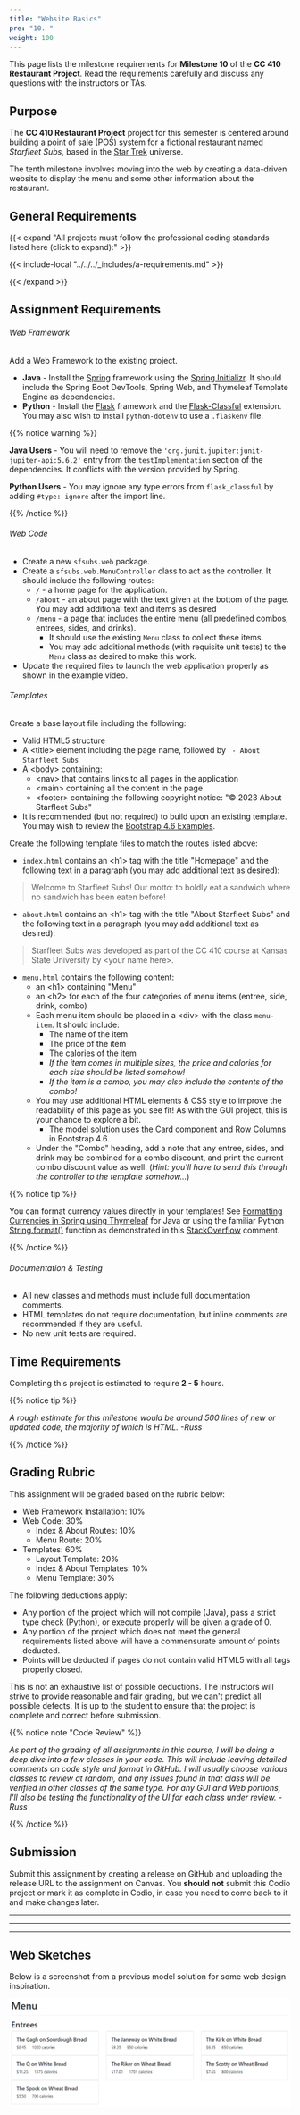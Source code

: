 ```yaml
---
title: "Website Basics"
pre: "10. "
weight: 100
---
```


This page lists the milestone requirements for **Milestone 10** of the **CC 410 Restaurant Project**. Read the requirements carefully and discuss any questions with the instructors or TAs. 

## Purpose

The **CC 410 Restaurant Project** project for this semester is centered around building a point of sale (POS) system for a fictional restaurant named _Starfleet Subs_, based in the [Star Trek](https://en.wikipedia.org/wiki/Star_Trek) universe.

The tenth milestone involves moving into the web by creating a data-driven website to display the menu and some other information about the restaurant.

## General Requirements

{{< expand "All projects must follow the professional coding standards listed here (click to expand):" >}}

{{< include-local "../../../_includes/a-requirements.md" >}}

{{< /expand >}}

## Assignment Requirements

###### Web Framework

Add a Web Framework to the existing project.

* **Java** - Install the [Spring](https://spring.io/) framework using the [Spring Initializr](https://start.spring.io/). It should include the Spring Boot DevTools, Spring Web, and Thymeleaf Template Engine as dependencies.
* **Python** - Install the [Flask](https://flask.palletsprojects.com/en/1.1.x/) framework and the [Flask-Classful](https://flask-classful.teracy.org/) extension. You may also wish to install `python-dotenv` to use a `.flaskenv` file. 

{{% notice warning %}}

**Java Users** - You will need to remove the `'org.junit.jupiter:junit-jupiter-api:5.6.2'` entry from the `testImplementation` section of the dependencies. It conflicts with the version provided by Spring.

**Python Users** - You may ignore any type errors from `flask_classful` by adding `#type: ignore` after the import line.

{{% /notice %}}

###### Web Code

* Create a new `sfsubs.web` package.
* Create a `sfsubs.web.MenuController` class to act as the controller. It should include the following routes:
  * `/` - a home page for the application.
  * `/about` - an about page with the text given at the bottom of the page. You may add additional text and items as desired
  * `/menu` - a page that includes the entire menu (all predefined combos, entrees, sides, and drinks). 
    * It should use the existing `Menu` class to collect these items. 
    * You may add additional methods (with requisite unit tests) to the `Menu` class as desired to make this work.
* Update the required files to launch the web application properly as shown in the example video.

###### Templates

Create a base layout file including the following:

* Valid HTML5 structure
* A &lt;title&gt; element including the page name, followed by ` - About Starfleet Subs`
* A &lt;body&gt; containing:
  * &lt;nav&gt; that contains links to all pages in the application
  * &lt;main&gt; containing all the content in the page
  * &lt;footer&gt; containing the following copyright notice: "&copy; 2023 About Starfleet Subs"
* It is recommended (but not required) to build upon an existing template. You may wish to review the [Bootstrap 4.6 Examples](https://getbootstrap.com/docs/4.6/examples/). 

Create the following template files to match the routes listed above:

* `index.html` contains an &lt;h1&gt; tag with the title "Homepage" and the following text in a paragraph (you may add additional text as desired):

> Welcome to Starfleet Subs! Our motto: to boldly eat a sandwich where no sandwich has been eaten before!

* `about.html` contains an &lt;h1&gt; tag with the title "About Starfleet Subs" and the following text in a paragraph (you may add additional text as desired):

> Starfleet Subs was developed as part of the CC 410 course at Kansas State University by &lt;your name here&gt;.

* `menu.html` contains the following content:
  * an &lt;h1&gt; containing "Menu"
  * an &lt;h2&gt; for each of the four categories of menu items (entree, side, drink, combo)
  * Each menu item should be placed in a &lt;div&gt; with the class `menu-item`. It should include:
    * The name of the item
    * The price of the item
    * The calories of the item
    * _If the item comes in multiple sizes, the price and calories for each size should be listed somehow!_
    * _If the item is a combo, you may also include the contents of the combo!_
  * You may use additional HTML elements & CSS style to improve the readability of this page as you see fit! As with the GUI project, this is your chance to explore a bit. 
    * The model solution uses the [Card](https://getbootstrap.com/docs/4.6/components/card/) component and [Row Columns](https://getbootstrap.com/docs/4.6/layout/grid/#row-columns) in Bootstrap 4.6. 
  * Under the "Combo" heading, add a note that any entree, sides, and drink may be combined for a combo discount, and print the current combo discount value as well. (_Hint: you'll have to send this through the controller to the template somehow..._)

{{% notice tip %}}

You can format currency values directly in your templates! See [Formatting Currencies in Spring using Thymeleaf](https://www.baeldung.com/spring-thymeleaf-currencies) for Java or using the familiar Python [String.format()](https://realpython.com/python-formatted-output/) function as demonstrated in this [StackOverflow](https://stackoverflow.com/a/31158813) comment.

{{% /notice %}}

###### Documentation & Testing

* All new classes and methods must include full documentation comments.
* HTML templates do not require documentation, but inline comments are recommended if they are useful.
* No new unit tests are required. 

## Time Requirements

Completing this project is estimated to require **2 - 5** hours.

{{% notice tip %}}

_A rough estimate for this milestone would be around 500 lines of new or updated code, the majority of which is HTML. -Russ_

{{% /notice %}}

## Grading Rubric

This assignment will be graded based on the rubric below:

* Web Framework Installation: 10%
* Web Code: 30%
  * Index & About Routes: 10%
  * Menu Route: 20%
* Templates: 60%
  * Layout Template: 20%
  * Index & About Templates: 10%
  * Menu Template: 30%

The following deductions apply:

* Any portion of the project which will not compile (Java), pass a strict type check (Python), or execute properly will be given a grade of 0.
* Any portion of the project which does not meet the general requirements listed above will have a commensurate amount of points deducted.
* Points will be deducted if pages do not contain valid HTML5 with all tags properly closed. 

This is not an exhaustive list of possible deductions. The instructors will strive to provide reasonable and fair grading, but we can't predict all possible defects. It is up to the student to ensure that the project is complete and correct before submission. 

{{% notice note "Code Review" %}}

_As part of the grading of all assignments in this course, I will be doing a deep dive into a few classes in your code. This will include leaving detailed comments on code style and format in GitHub. I will usually choose various classes to review at random, and any issues found in that class will be verified in other classes of the same type. For any GUI and Web portions, I'll also be testing the functionality of the UI for each class under review. - Russ_

{{% /notice %}}

## Submission

Submit this assignment by creating a release on GitHub and uploading the release URL to the assignment on Canvas. You **should not** submit this Codio project or mark it as complete in Codio, in case you need to come back to it and make changes later.

---
---
---

## Web Sketches

Below is a screenshot from a previous model solution for some web design inspiration.

![Main Window](/images/m8/410_m8_menu.png)